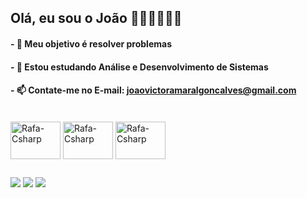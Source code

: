 ## Olá, eu sou o João 👨🏾‍🚀👨🏾‍💻


#### - 🚀 Meu objetivo é resolver problemas
#### - 🌱 Estou estudando Análise e Desenvolvimento de Sistemas
#### -  📫 Contate-me no E-mail: joaovictoramaralgoncalves@gmail.com


</div>
<div style="display: inline_block"><br>
 
  <img align="center" alt="Rafa-Csharp" height="60" width="80" src="https://cdn.jsdelivr.net/gh/devicons/devicon/icons/python/python-original-wordmark.svg" >
  <img align="center" alt="Rafa-Csharp" height="60" width="80" src="https://cdn.jsdelivr.net/gh/devicons/devicon/icons/postgresql/postgresql-plain-wordmark.svg" >
  <img align="center" alt="Rafa-Csharp" height="60" width="80" src="https://cdn.jsdelivr.net/gh/devicons/devicon/icons/mysql/mysql-original.svg" />

</div>

##

<div>
    <a href="https://medium.com/@joovictoramaralgonalves" target="_blank"><img src="https://img.shields.io/badge/Medium-12100E?style=for-the-badge&logo=medium&logoColor=white" target="_blank"></a> 
    <a href="https://www.linkedin.com/in/jo%C3%A3o-victor-amaral-gon%C3%A7alves-131824230/" target="_blank"><img src="https://img.shields.io/badge/-LinkedIn-%230077B5?style=for-the-badge&logo=linkedin&logoColor=white" target="_blank"></a> 
    <a href = "mailto:joaovictoramaralgoncalves@gmail.com"><img src="https://img.shields.io/badge/Gmail-D14836?style=for-the-badge&logo=gmail&logoColor=white" target="_blank"></a>
 
</div>

